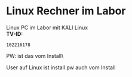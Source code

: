 # Linux Rechner im Labor

Linux PC im Labor mit KALI Linux\
**TV-ID:** 
```
102216178
```
PW: ist das vom Install\

User auf Linux ist install pw auch vom Install
